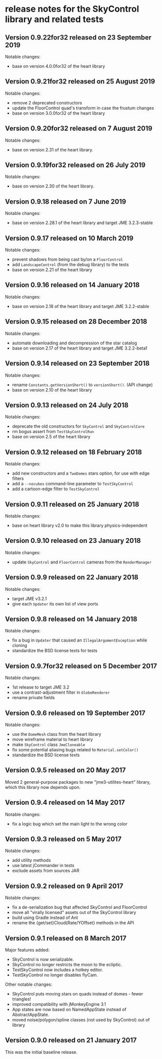 # release notes for the SkyControl library and related tests

## Version 0.9.22for32 released on 23 September 2019

Notable changes:
 + base on version 4.0.0for32 of the heart library

## Version 0.9.21for32 released on 25 August 2019

Notable changes:
 + remove 2 deprecated constructors
 + update the FloorControl quad's transform in case the frustum changes
 + base on version 3.0.0for32 of the heart library

## Version 0.9.20for32 released on 7 August 2019

Notable changes:
 + base on version 2.31 of the heart library.

## Version 0.9.19for32 released on 26 July 2019

Notable changes:
 + base on version 2.30 of the heart library.

## Version 0.9.18 released on 7 June 2019

Notable changes:
 + base on version 2.28.1 of the heart library and target JME 3.2.3-stable

## Version 0.9.17 released on 10 March 2019

Notable changes:
 + prevent shadows from being cast by/on a `FloorControl`
 + add `LandscapeControl` (from the debug library) to the tests
 + base on version 2.21 of the heart library

## Version 0.9.16 released on 14 January 2018

Notable changes:
 + base on version 2.18 of the heart library and target JME 3.2.2-stable

## Version 0.9.15 released on 28 December 2018

Notable changes:
 + automate downloading and decompression of the star catalog
 + base on version 2.17 of the heart library and target JME 3.2.2-beta1

## Version 0.9.14 released on 23 September 2018

Notable changes:
 + rename `Constants.getVersionShort()` to `versionShort()`. (API change)
 + base on version 2.10 of the heart library

## Version 0.9.13 released on 24 July 2018

Notable changes:
 + deprecate the old constructors for `SkyControl` and `SkyControlCore`
 + rm bogus assert from `TestSkyControlRun`
 + base on version 2.5 of the heart library

## Version 0.9.12 released on 18 February 2018

Notable changes:
 + add new constructors and a `TwoDomes` stars option, for use with edge filters
 + add a `--nocubes` command-line parameter to `TestSkyControl`
 + add a cartoon-edge filter to `TestSkyControl`

## Version 0.9.11 released on 25 January 2018

Notable changes:
 + base on heart library v2.0 to make this library physics-independent

## Version 0.9.10 released on 23 January 2018

Notable changes:
 + update `SkyControl` and `FloorControl` cameras from the `RenderManager`

## Version 0.9.9 released on 22 January 2018

Notable changes:
 + target JME v3.2.1
 + give each `Updater` its own list of view ports

## Version 0.9.8 released on 14 January 2018

Notable changes:
 + fix a bug in `Updater` that caused an `IllegalArgumentException` while cloning
 + standardize the BSD license texts for tests

## Version 0.9.7for32 released on 5 December 2017

Notable changes:
 + 1st release to target JME 3.2
 + use a contrast-adjustment filter in `GlobeRenderer`
 + rename private fields

## Version 0.9.6 released on 19 September 2017

Notable changes:
 + use the `DomeMesh` class from the heart library
 + move wireframe material to heart library
 + make `SkyControl` class `JmeCloneable`
 + fix some potential aliasing bugs related to `Material.setColor()`
 + standardize the BSD license texts

## Version 0.9.5 released on 20 May 2017

Moved 2 general-purpose packages to new "jme3-utilites-heart" library, which
  this library now depends upon.

## Version 0.9.4 released on 14 May 2017

Notable changes:
 + fix a logic bug which set the main light to the wrong color

## Version 0.9.3 released on 5 May 2017

Notable changes:
 + add utility methods
 + use latest jCommander in tests
 + exclude assets from sources JAR

## Version 0.9.2 released on 9 April 2017

Notable changes:
 + fix a de-serialization bug that affected SkyControl and FloorControl
 + move all "virally licensed" assets out of the SkyControl library
 + build using Gradle instead of Ant
 + rename the {get/set}Cloud{Rate/YOffset} methods in the API

## Version 0.9.1 released on 8 March 2017

Major features added:
 + SkyControl is now serializable.
 + SkyControl no longer restricts the moon to the ecliptic.
 + TestSkyControl now includes a hotkey editor.
 + TestSkyControl no longer disables flyCam.

Other notable changes:
 + SkyControl puts moving stars on quads instead of domes - fewer triangles!
 + improved compatibility with jMonkeyEngine 3.1
 + App states are now based on NamedAppState instead of AbstractAppState.
 + moved noise/polygon/spline classes (not used by SkyControl) out of library

## Version 0.9.0 released on 21 January 2017

This was the initial baseline release.